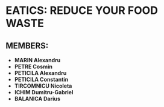 # EATICS: REDUCE YOUR FOOD WASTE

## MEMBERS:

* **MARIN Alexandru**
* **PETRE Cosmin**
* **PETICILA Alexandru**
* **PETICILA Constantin**
* **TIRCOMNICU Nicoleta**
* **ICHIM Dumitru-Gabriel**
* **BALANICA Darius**
